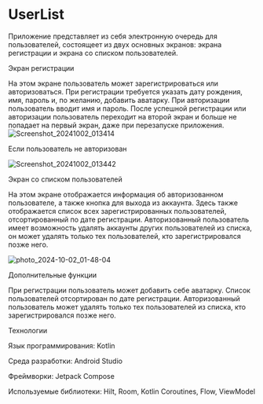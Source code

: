 # UserList
Приложение представляет из себя электронную очередь для пользователей, состоящеет из двух основных экранов: экрана регистрации и экрана со списком пользователей.

Экран регистрации

На этом экране пользователь может зарегистрироваться или авторизоваться. При регистрации требуется указать дату рождения, имя, пароль и, по желанию, добавить аватарку. При авторизации пользователь вводит имя и пароль. После успешной регистрации или авторизации пользователь переходит на второй экран и больше не попадает на первый экран, даже при перезапуске приложения.
![Screenshot_20241002_013414](https://github.com/user-attachments/assets/67b859b5-fc9a-4a74-8b3c-6cbe6a710c3b)

Если пользователь не авторизован

![Screenshot_20241002_013442](https://github.com/user-attachments/assets/6ced1f71-653e-4e99-9195-1aa56cc928a5)

Экран со списком пользователей

На этом экране отображается информация об авторизованном пользователе, а также кнопка для выхода из аккаунта. Здесь также отображается список всех зарегистрированных пользователей, отсортированный по дате регистрации. Авторизованный пользователь имеет возможность удалять аккаунты других пользователей из списка, он может удалять только тех пользователей, кто зарегистрировался позже него.

![photo_2024-10-02_01-48-04](https://github.com/user-attachments/assets/e53ad98d-dc94-4430-9afa-28291d422467)

Дополнительные функции

При регистрации пользователь может добавить себе аватарку.
Список пользователей отсортирован по дате регистрации.
Авторизованный пользователь может удалять только тех пользователей из списка, кто зарегистрировался позже него.

Технологии

Язык программирования: Kotlin

Среда разработки: Android Studio

Фреймворки: Jetpack Compose

Используемые библиотеки: Hilt, Room, Kotlin Coroutines, Flow, ViewModel
